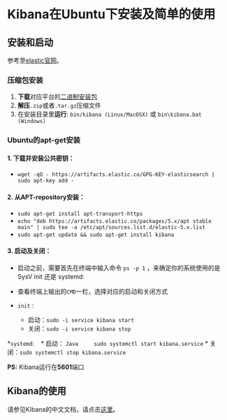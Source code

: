 # Kibana在Ubuntu下安装及简单的使用

## 安装和启动
参考至[elastic官网](https://www.elastic.co/guide/en/kibana/5.5/install.html)。
### 压缩包安装
1. **下载**对应平台的[二进制安装包](https://www.elastic.co/guide/en/kibana/5.5/targz.html)
2. **解压**`.zip`或者`.tar.gz`压缩文件
3. 在安装目录里**运行**: `bin/kibana (Linux/MacOSX)` 或 `bin\kibana.bat (Windows)`

### Ubuntu的apt-get安装
#### 1. **下载并安装**公共密钥：
   * `wget -qO - https://artifacts.elastic.co/GPG-KEY-elasticsearch | sudo apt-key add -`
#### 2. 从APT-repository**安装**：
   * `sudo apt-get install apt-transport-https`
   * `echo "deb https://artifacts.elastic.co/packages/5.x/apt stable main" | sudo tee -a /etc/apt/sources.list.d/elastic-5.x.list`
   * `sudo apt-get update && sudo apt-get install kibana`

#### 3. 启动及关闭：
 
 * 启动之前，需要首先在终端中输入命令 `ps -p 1` ，来确定你的系统使用的是 SysV init 还是 systemd:
 
 * 查看终端上输出的`CMD`一栏，选择对应的启动和关闭方式
 
 * `init` :    
    * 启动：`sudo -i service kibana start`
    * 关闭：`sudo -i service kibana stop`

 *`systemd`:
    * 启动：
    ``` Java    
      sudo systemctl start kibana.service
    ```
    * 关闭：`sudo systemctl stop kibana.service`
    
    
**PS:** Kibana运行在**5601**端口

## Kibana的使用
请参见Kibana的中文文档，请点击[这里](https://kibana.logstash.es/content/kibana/v5/setup.html)。

